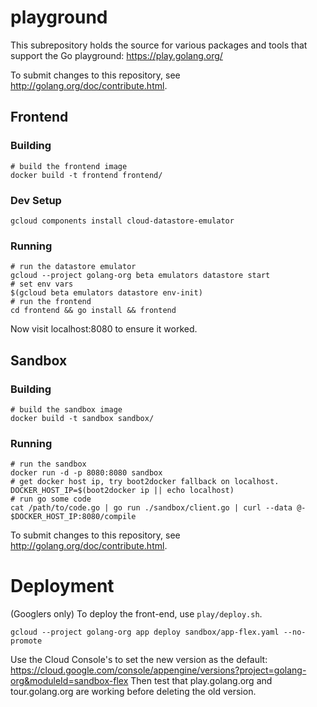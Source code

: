 # playground

This subrepository holds the source for various packages and tools that support
the Go playground: https://play.golang.org/

To submit changes to this repository, see http://golang.org/doc/contribute.html.

## Frontend

### Building

```
# build the frontend image
docker build -t frontend frontend/
```

### Dev Setup

```
gcloud components install cloud-datastore-emulator
```

### Running

```
# run the datastore emulator
gcloud --project golang-org beta emulators datastore start
# set env vars
$(gcloud beta emulators datastore env-init)
# run the frontend
cd frontend && go install && frontend
```

Now visit localhost:8080 to ensure it worked.

## Sandbox

### Building

```
# build the sandbox image
docker build -t sandbox sandbox/
```

### Running

```
# run the sandbox
docker run -d -p 8080:8080 sandbox
# get docker host ip, try boot2docker fallback on localhost.
DOCKER_HOST_IP=$(boot2docker ip || echo localhost)
# run go some code
cat /path/to/code.go | go run ./sandbox/client.go | curl --data @- $DOCKER_HOST_IP:8080/compile
```

To submit changes to this repository, see http://golang.org/doc/contribute.html.

# Deployment

(Googlers only) To deploy the front-end, use `play/deploy.sh`.

```
gcloud --project golang-org app deploy sandbox/app-flex.yaml --no-promote
```

Use the Cloud Console's to set the new version as the default:
https://cloud.google.com/console/appengine/versions?project=golang-org&moduleId=sandbox-flex
Then test that play.golang.org and tour.golang.org are working before deleting
the old version.
